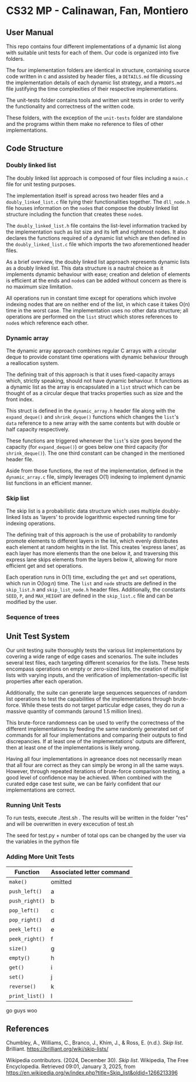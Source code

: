 # CS32 MP - Calinawan, Fan, Montiero

## User Manual
This repo contains four different implementations of a dynamic list along with suitable unit tests for each of them. Our code is organized into five folders. 

The four implementation folders are identical in structure, containing source code written in c and assisted by header files, a `DETAILS.md` file dicussing the implementation details of each dynamic list strategy, and a `PROOFS.md` file justifying the time complexities of their respective implementations.

The unit-tests folder contains tools and written unit tests in order to verify the functionality and correctness of the written code.

These folders, with the exception of the `unit-tests` folder are standalone and the programs within them make no reference to files of other implementations.

<insert instructions on how to use unit tests and how to use the implementations>

## Code Structure
### Doubly linked list
The doubly linked list approach is composed of four files including a `main.c` file for unit testing purposes. 

The implementation itself is spread across two header files and a `doubly_linked_list.c` file tying their functionalities together. The `dll_node.h` file houses information on the `node`s that compose the doubly linked list structure including the function that creates these `node`s.

The `doubly_linked_list.h` file contains the list-level information tracked by the implementation such as list size and its left and rightmost nodes. It also declares the functions required of a dynamic list which are then defined in the `doubly_linked_list.c` file which imports the two aforementioned header files.

As a brief overview, the doubly linked list approach represents dynamic lists as a doubly linked list. This data structure is a nautral choice as it implements dynamic behaviour with ease; creation and deletion of elements is efficient at the ends and `node`s can be added without concern as there is no maximum size limitation. 

All operations run in constant time except for operations which involve indexing nodes that are on neither end of the list, in which case it takes O(n) time in the worst case. The implementation uses no other data structure; all operations are performed on the `list` struct which stores references to `node`s which reference each other.

### Dynamic array
The dynamic array approach combines regular C arrays with a circular deque to provide constant time operations with dynamic behaviour through a reallocation system. 

The defining trait of this approach is that it uses fixed-capacity arrays which, strictly speaking, should not have dynamic behaviour. It functions as a dynamic list as the array is encapsulated in a `list` struct which can be thought of as a circular deque that tracks properties such as size and the front index.

This struct is defined in the `dynamic_array.h` header file along with the `expand_deque()` and `shrink_deque()` functions which changes the `list`'s `data` reference to a new array with the same contents but with double or half capacity respectively. 

These functions are triggered whenever the `list`'s size goes beyond the capacity (for `expand_deque()`) or goes below one third capacity (for `shrink_deque()`). The one third constant can be changed in the mentioned header file.

Aside from those functions, the rest of the implementation, defined in the `dynamic_array.c` file, simply leverages O(1) indexing to implement dynamic list functions in an efficient manner.

### Skip list
The skip list is a probabilistic data structure which uses multiple doubly-linked lists as 'layers' to provide logarithmic expected running time for indexing operations.

The defining trait of this approach is the use of probability to randomly promote elements to different layers in the list, which evenly distributes each element at random heights in the list. This creates 'express lanes', as each layer has more elements than the one below it, and traversing this express lane skips elements from the layers below it, allowing for more efficient get and set operations.

Each operation runs in O(1) time, excluding the `get` and `set` operations, which run in O($\log n$) time. The `list` and `node` structs are defined in the `skip_list.h` and `skip_list_node.h` header files. Additionally, the constants `SEED`, `P`, and `MAX_HEIGHT` are defined in the `skip_list.c` file and can be modified by the user.

### Sequence of trees

## Unit Test System
Our unit testing suite thoroughly tests the various list implementations by covering a wide range of edge cases and scenarios. The suite includes several test files, each targeting different scenarios for the lists. These tests encompass operations on empty or zero-sized lists, the creation of multiple lists with varying inputs, and the verification of implementation-specific list properties after each operation. 

Additionally, the suite can generate large sequences sequences of random list operations to test the capabilities of the implementations through brute-force. While these tests do not target particular edge cases, they do run a massive quantity of commands (around 1.5 million lines).

This brute-force randomness can be used to verify the correctness of the different implementations by feeding the same randomly generated set of commands for all four implementations and comparing their outputs to find discrepancies. If at least one of the implementations' outputs are different, then at least one of the implementations is likely wrong. 

Having all four implementations in agreeance does not necessarily mean that all four are correct as they can simply be wrong in all the same ways. However, through repeated iterations of brute-force comparison testing, a good level of confidence may be achieved. When combined with the curated edge case test suite, we can be fairly confident that our implementations are correct.

### Running Unit Tests
To run tests, execute ./test.sh <name of txt>.
The results will be written in the folder "res" and will be overwritten in every excecution of test.sh

The seed for test.py + number of total ops can be changed by the user via the variables in the python file

### Adding More Unit Tests
| Function  | Associated letter command |
| ------------- | ------------- |
| `make()`  | omitted |
| `push_left()`  | a |
| `push_right()`  | b |
| `pop_left()`  | c |
| `pop_right()`  | d |
| `peek_left()`  | e |
| `peek_right()`  | f |
| `size()`  | g |
| `empty()`  | h |
| `get()`  | i |
| `set()`  | j |
| `reverse()`  | k |
| `print_list()` | l |

go guys woo

## References
Chumbley, A., Williams, C., Branco, J., Khim, J., & Ross, E. (n.d.). *Skip list*. Brilliant. https://brilliant.org/wiki/skip-lists/ 


Wikipedia contributors. (2024, December 30). *Skip list*. Wikipedia, The Free Encyclopedia. Retrieved 09:01, January 3, 2025, from https://en.wikipedia.org/w/index.php?title=Skip_list&oldid=1266213396
